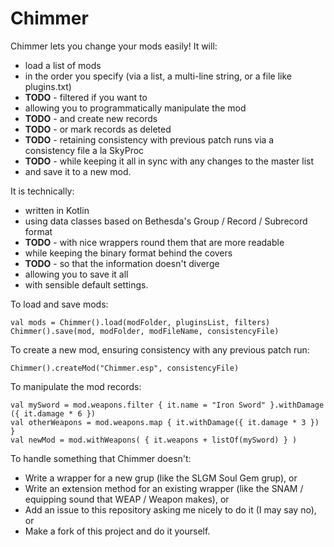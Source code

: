 # Chimmer

Chimmer lets you change your mods easily! It will:

- load a list of mods
- in the order you specify (via a list, a multi-line string, or a file like plugins.txt)
- **TODO** - filtered if you want to
- allowing you to programmatically manipulate the mod
- **TODO** - and create new records
- **TODO** - or mark records as deleted
- **TODO** - retaining consistency with previous patch runs via a consistency file a la SkyProc
- **TODO** - while keeping it all in sync with any changes to the master list
- and save it to a new mod.

It is technically:

- written in Kotlin
- using data classes based on Bethesda's Group / Record / Subrecord format
- **TODO** - with nice wrappers round them that are more readable
- while keeping the binary format behind the covers
- **TODO** - so that the information doesn't diverge
- allowing you to save it all
- with sensible default settings.

To load and save mods:

    val mods = Chimmer().load(modFolder, pluginsList, filters)
    Chimmer().save(mod, modFolder, modFileName, consistencyFile)

To create a new mod, ensuring consistency with any previous patch run:

    Chimmer().createMod("Chimmer.esp", consistencyFile)

To manipulate the mod records:

    val mySword = mod.weapons.filter { it.name = "Iron Sword" }.withDamage ({ it.damage * 6 })
    val otherWeapons = mod.weapons.map { it.withDamage({ it.damage * 3 }) }
    val newMod = mod.withWeapons( { it.weapons + listOf(mySword) } )

To handle something that Chimmer doesn't:

- Write a wrapper for a new grup (like the SLGM Soul Gem grup), or
- Write an extension method for an existing wrapper (like the SNAM / equipping sound that WEAP / Weapon makes), or
- Add an issue to this repository asking me nicely to do it (I may say no), or
- Make a fork of this project and do it yourself.



